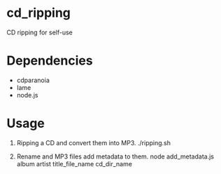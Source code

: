 # cd_ripping
CD ripping for self-use

# Dependencies

- cdparanoia
- lame
- node.js

# Usage

1. Ripping a CD and convert them into MP3.
./ripping.sh

2. Rename and MP3 files add metadata to them.
node add_metadata.js album artist title_file_name cd_dir_name
